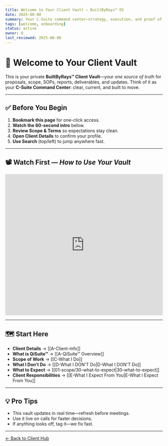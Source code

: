 ```yaml
---
title: Welcome to Your Client Vault – BuiltByRays™ OS
date: 2025-08-08
summary: Your C-Suite command center—strategy, execution, and proof of work in one place.
tags: [welcome, onboarding]
status: active
owner: Q
last_reviewed: 2025-08-08
---
```


# 🚀 Welcome to Your Client Vault

This is your private **BuiltByRays™ Client Vault**—your *one source of truth* for proposals, scope, SOPs, reports, deliverables, and updates. Think of it as your **C-Suite Command Center**: clear, current, and built to move.

---

## ✅ Before You Begin
1. **Bookmark this page** for one-click access.  
2. **Watch the 60-second intro** below.  
3. **Review Scope & Terms** so expectations stay clean.  
4. **Open Client Details** to confirm your profile.  
5. **Use Search** (top/left) to jump anywhere fast.

---

## 📽️ Watch First — *How to Use Your Vault*
<!-- Replace YOUR_VIDEO_ID with the YouTube ID or swap to an HTML5 <video> if self-hosted -->
<iframe
  width="100%"
  height="450"
  src="https://www.youtube.com/embed/YOUR_VIDEO_ID"
  title="BuiltByRays Client Vault Overview"
  frameborder="0"
  allow="accelerometer; autoplay; clipboard-write; encrypted-media; gyroscope; picture-in-picture"
  allowfullscreen>
</iframe>

---

## 🗺️ Start Here
- **Client Details** → [[A-Client-info]]
- **What is QiSuite™** → [[A-QiSuite™ Overview]]
- **Scope of Work** → [[C-What I Do]]
- **What I Don’t Do** → [[D-What I DON'T Do|D-What I DON'T Do]]
- **What to Expect** → [[01-scope/30-what-to-expect|30-what-to-expect]]
- **Client Responsibilities** → [[E-What I Expect From You|E-What I Expect From You]]

---

## 💡 Pro Tips
- This vault updates in real time—refresh before meetings.  
- Use it live on calls for faster decisions.  
- If anything looks off, tag it—we fix fast.

---

[← Back to Client Hub](https://www.builtbyrays.com/Client-Vault/portal)

